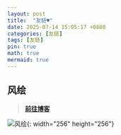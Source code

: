 ```yaml
---
layout: post
title:  "友链♥️"
date: 2025-07-14 15:05:17 +0800
categories: [友链]
tags: [友链]
pin: true
math: true
mermaid: true
---
```


## 风绘

> [**前往博客**](https://lcqfh.top/)

![风绘](https://q.qlogo.cn/headimg_dl?dst_uin=3986554524&spec=640&img_type=jpg){: width="256" height="256"}
